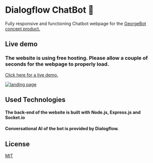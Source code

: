 # Dialogflow ChatBot :robot:

Fully responsive and functioning Chatbot webpage for the [GeorgeBot concept product.](https://github.com/Hitchhiker98/GeorgeBot_Landing_Page)

## Live demo
### The website is using free hosting. Please allow a couple of seconds for the webpage to properly load.
[Click here for a live demo.](https://dialogflow-chat-9.onrender.com/)

<a href="https://dialogflow-chat-9.onrender.com/" target="_blank"><img src="https://i.imgur.com/WSGzmDl.jpg" title="landing page"></a>

## Used Technologies
#### The back-end of the website is built with Node.js, Express.js and Socket.io
#### Conversational AI of the bot is provided by Dialogflow.

## License

[MIT](https://choosealicense.com/licenses/mit/)
